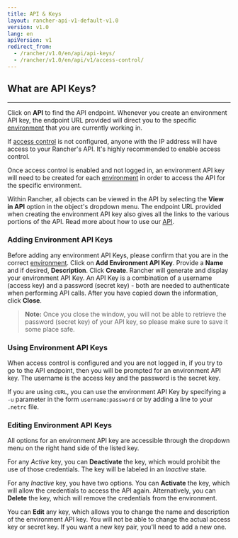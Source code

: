 ```yaml
---
title: API & Keys
layout: rancher-api-v1-default-v1.0
version: v1.0
lang: en
apiVersion: v1
redirect_from:
  - /rancher/v1.0/en/api/api-keys/
  - /rancher/v1.0/en/api/v1/access-control/
---
```


## What are API Keys?
---

Click on **API** to find the API endpoint. Whenever you create an environment API key, the endpoint URL provided will direct you to the specific [environment]({{site.baseurl}}/rancher/{{page.version}}/{{page.lang}}/configuration/environments/) that you are currently working in.

If [access control]({{site.baseurl}}/rancher/{{page.version}}/{{page.lang}}/configuration/access-control/) is not configured, anyone with the IP address will have access to your Rancher's API. It's highly recommended to enable access control.

Once access control is enabled and not logged in, an environment API key will need to be created for each [environment]({{site.baseurl}}/rancher/{{page.version}}/{{page.lang}}/configuration/environments/) in order to access the API for the specific environment.

Within Rancher, all objects can be viewed in the API by selecting the **View in API** option in the object's dropdown menu. The endpoint URL provided when creating the environment API key also gives all the links to the various portions of the API. Read more about how to use our [API]({{site.baseurl}}/rancher/{{page.version}}/{{page.lang}}/api).

### Adding Environment API Keys

Before adding any environment API Keys, please confirm that you are in the correct [environment]({{site.baseurl}}/rancher/{{page.version}}/{{page.lang}}/configuration/environments/). Click on **Add Environment API Key**. Provide a **Name** and if desired, **Description**. Click **Create**. Rancher will generate and display your environment API Key. An API Key is a combination of a username (access key) and a password (secret key) - both are needed to authenticate when performing API calls. After you have copied down the information, click **Close**.

> **Note:** Once you close the window, you will not be able to retrieve the password (secret key) of your API key, so please make sure to save it some place safe.

### Using Environment API Keys

When access control is configured and you are not logged in, if you try to go to the API endpoint, then you will be prompted for an environment API key. The username is the access key and the password is the secret key.

If you are using `cURL`, you can use the environment API Key by specifying a `-u` parameter in the form `username:password` or by adding a line to your `.netrc` file.

### Editing Environment API Keys

All options for an environment API key are accessible through the dropdown menu on the right hand side of the listed key.

For any _Active_ key, you can **Deactivate** the key, which would prohibit the use of those credentials. The key will be labeled in an _Inactive_ state.

For any _Inactive_ key, you have two options. You can **Activate** the key, which will allow the credentials to access the API again. Alternatively, you can **Delete** the key, which will remove the credentials from the environment.

You can **Edit** any key, which allows you to change the name and description of the environment API key. You will not be able to change the actual access key or secret key. If you want a new key pair, you'll need to add a new one.

